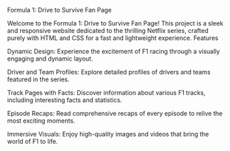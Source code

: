 Formula 1: Drive to Survive Fan Page

Welcome to the Formula 1: Drive to Survive Fan Page! This project is a sleek and responsive website dedicated to the thrilling Netflix series, crafted purely with HTML and CSS for a fast and lightweight experience.
Features

  Dynamic Design: Experience the excitement of F1 racing through a visually engaging and dynamic layout.

  Driver and Team Profiles: Explore detailed profiles of drivers and teams featured in the series.

  Track Pages with Facts: Discover information about various F1 tracks, including interesting facts and statistics.

  Episode Recaps: Read comprehensive recaps of every episode to relive the most exciting moments.

  Immersive Visuals: Enjoy high-quality images and videos that bring the world of F1 to life.
